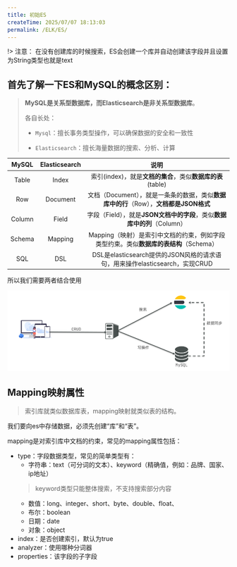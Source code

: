 ```yaml
---
title: 初始ES
createTime: 2025/07/07 18:13:03
permalink: /ELK/ES/
---
```

!> 注意： 在没有创建库的时候搜索，ES会创建一个库并自动创建该字段并且设置为String类型也就是text


## 首先了解一下ES和MySQL的概念区别：

> **MySQL是关系型数据库，而Elasticsearch是非关系型数据库**。
>
> 各自长处：
>
> - `Mysql`：擅长事务类型操作，可以确保数据的安全和一致性
>
> - `Elasticsearch`：擅长海量数据的搜索、分析、计算

| MySQL  | Elasticsearch |                                         说明                                          |
| :----: | :-----------: | :-----------------------------------------------------------------------------------: |
| Table  |     Index     |              索引(index)，就是**文档的集合**，类似**数据库的表**(table)               |
|  Row   |   Document    | 文档（Document），就是一条条的数据，类似**数据库中的行**（Row），**文档都是JSON格式** |
| Column |     Field     |        字段（Field），就是**JSON文档中的字段**，类似**数据库中的列**（Column）        |
| Schema |    Mapping    | Mapping（映射）是索引中文档的约束，例如字段类型约束。类似**数据库的表结构**（Schema） |
|  SQL   |      DSL      |      DSL是elasticsearch提供的JSON风格的请求语句，用来操作elasticsearch，实现CRUD      |


所以我们需要两者结合使用

![img](./img/2-1.png)


## Mapping映射属性

> 索引库就类似数据库表，mapping映射就类似表的结构。

我们要向es中存储数据，必须先创建“库”和“表”。

mapping是对索引库中文档的约束，常见的mapping属性包括：

- type：字段数据类型，常见的简单类型有：
  - 字符串：text（可分词的文本）、keyword（精确值，例如：品牌、国家、ip地址）
  > keyword类型只能整体搜索，不支持搜索部分内容
  - 数值：long、integer、short、byte、double、float、
  - 布尔：boolean
  - 日期：date
  - 对象：object
- index：是否创建索引，默认为true
- analyzer：使用哪种分词器
- properties：该字段的子字段

